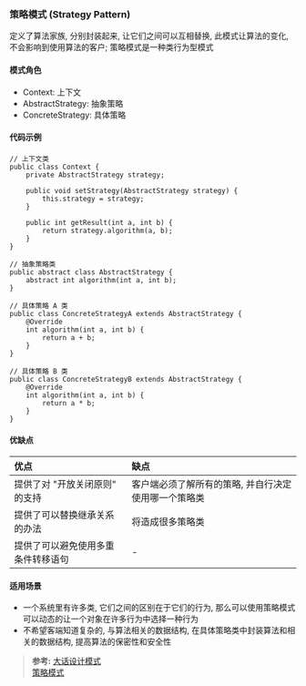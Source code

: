### 策略模式 (Strategy Pattern)
定义了算法家族, 分别封装起来, 让它们之间可以互相替换, 此模式让算法的变化, 不会影响到使用算法的客户; 策略模式是一种类行为型模式

#### 模式角色
- Context: 上下文
- AbstractStrategy: 抽象策略
- ConcreteStrategy: 具体策略

#### 代码示例
```
// 上下文类
public class Context {
    private AbstractStrategy strategy;

    public void setStrategy(AbstractStrategy strategy) {
        this.strategy = strategy;
    }

    public int getResult(int a, int b) {
        return strategy.algorithm(a, b);
    }
}

// 抽象策略类
public abstract class AbstractStrategy {
    abstract int algorithm(int a, int b);
}

// 具体策略 A 类
public class ConcreteStrategyA extends AbstractStrategy {
    @Override
    int algorithm(int a, int b) {
        return a + b;
    }
}

// 具体策略 B 类
public class ConcreteStrategyB extends AbstractStrategy {
    @Override
    int algorithm(int a, int b) {
        return a * b;
    }
}
```

#### 优缺点

| 优点 | 缺点 |
| :--- | :--- |
| 提供了对 "开放关闭原则" 的支持 | 客户端必须了解所有的策略, 并自行决定使用哪一个策略类 |
| 提供了可以替换继承关系的办法 | 将造成很多策略类 |
| 提供了可以避免使用多重条件转移语句 | - |

#### 适用场景
- 一个系统里有许多类, 它们之间的区别在于它们的行为, 那么可以使用策略模式可以动态的让一个对象在许多行为中选择一种行为
- 不希望客端知道复杂的, 与算法相关的数据结构, 在具体策略类中封装算法和相关的数据结构, 提高算法的保密性和安全性

>**参考:**
[大话设计模式](https://book.douban.com/subject/2334288/)  
[策略模式](https://design-patterns.readthedocs.io/zh_CN/latest/behavioral_patterns/strategy.html)
